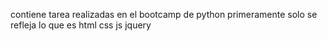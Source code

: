 contiene tarea realizadas en el bootcamp de python
primeramente solo se refleja lo que es html css js jquery
